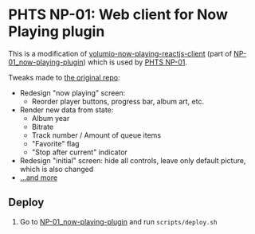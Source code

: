 # PHTS NP-01: Web client for Now Playing plugin

This is a modification of [volumio-now-playing-reactjs-client] (part of [NP-01_now-playing-plugin]) which is used by [PHTS NP-01].

Tweaks made to [the original repo][volumio-now-playing-reactjs-client]:

- Redesign "now playing" screen:
  - Reorder player buttons, progress bar, album art, etc.
- Render new data from state:
  - Album year
  - Bitrate
  - Track number / Amount of queue items
  - "Favorite" flag
  - "Stop after current" indicator
- Redesign "initial" screen: hide all controls, leave only default picture, which is also changed
- [...and more][commits]

## Deploy

1. Go to [NP-01_now-playing-plugin] and run `scripts/deploy.sh`

[volumio-now-playing-reactjs-client]: https://github.com/patrickkfkan/volumio-now-playing-reactjs-client
[NP-01_now-playing-plugin]: https://github.com/phts/NP-01_now-playing-plugin
[phts np-01]: https://tsaryk.com/NP-01
[commits]: https://github.com/phts/NP-01_now-playing-plugin-web-client/commits/master
